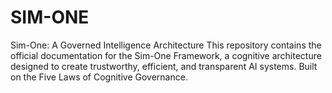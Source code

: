 # SIM-ONE
Sim-One: A Governed Intelligence Architecture  This repository contains the official documentation for the Sim-One Framework, a cognitive architecture designed to create trustworthy, efficient, and transparent AI systems. Built on the Five Laws of Cognitive Governance.
